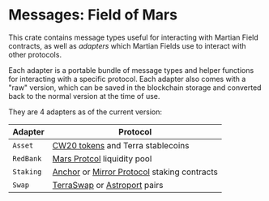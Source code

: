 # Messages: Field of Mars

This crate contains message types useful for interacting with Martian Field contracts, as well as _adapters_ which Martian Fields use to interact with other protocols.

Each adapter is a portable bundle of message types and helper functions for interacting with a specific protocol. Each adapter also comes with a "raw" version, which can be saved in the blockchain storage and converted back to the normal version at the time of use.

They are 4 adapters as of the current version:

| Adapter   | Protocol                                                                                                                                                        |
| --------- | --------------------------------------------------------------------------------------------------------------------------------------------------------------- |
| `Asset`   | [CW20 tokens](https://github.com/CosmWasm/cosmwasm-plus) and Terra stablecoins                                                                                  |
| `RedBank` | [Mars Protcol](https://github.com/mars-protocol/protocol) liquidity pool                                                                                        |
| `Staking` | [Anchor](https://github.com/Anchor-Protocol/anchor-token-contracts) or [Mirror Protocol](https://github.com/Mirror-Protocol/mirror-contracts) staking contracts |
| `Swap`    | [TerraSwap](https://github.com/terraswap/terraswap) or [Astroport](https://twitter.com/astroport_fi) pairs                                                      |
